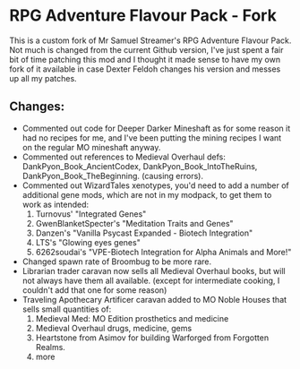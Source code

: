 # RPG Adventure Flavour Pack - Fork

This is a custom fork of Mr Samuel Streamer's RPG Adventure Flavour Pack. Not much is changed from the current Github version, I've just spent a fair bit of time patching this mod and I thought it made sense to have my own fork of it available in case Dexter Feldoh changes his version and messes up all my patches.

**Changes:**  
----
- Commented out code for Deeper Darker Mineshaft as for some reason it had no recipes for me, and I've been putting the mining recipes I want on the regular MO mineshaft anyway.  
- Commented out references to Medieval Overhaul defs: DankPyon_Book_AncientCodex, DankPyon_Book_IntoTheRuins, DankPyon_Book_TheBeginning. (causing errors).  
- Commented out WizardTales xenotypes, you'd need to add a number of additional gene mods, which are not in my modpack, to get them to work as intended:  
    1. Turnovus' "Integrated Genes"  
    2. GwenBlanketSpecter's "Meditation Traits and Genes"  
    3. Danzen's "Vanilla Psycast Expanded - Biotech Integration"  
    4. LTS's "Glowing eyes genes"  
    5. 6262soudai's "VPE-Biotech Integration for Alpha Animals and More!"
- Changed spawn rate of Broombug to be more rare.
- Librarian trader caravan now sells all Medieval Overhaul books, but will not always have them all available. (except for intermediate cooking, I couldn't add that one for some reason)
- Traveling Apothecary Artificer caravan added to MO Noble Houses that sells small quantities of:
    1. Medieval Med: MO Edition prosthetics and medicine
    2. Medieval Overhaul drugs, medicine, gems
    3. Heartstone from Asimov for building Warforged from Forgotten Realms.
    4. more  
